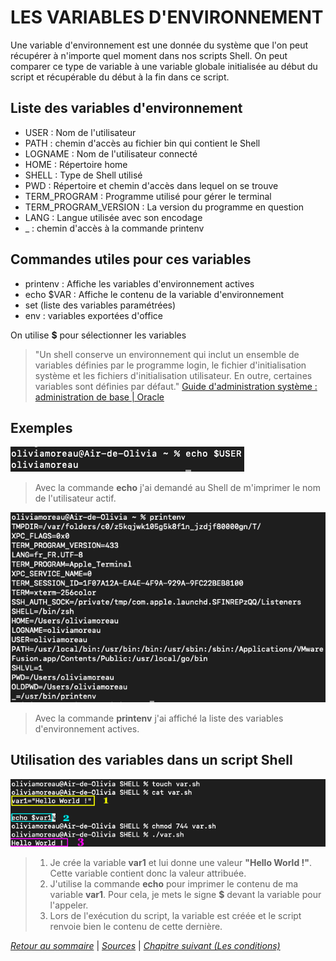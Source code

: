 # LES VARIABLES D'ENVIRONNEMENT

Une variable d'environnement est une donnée du système que l'on peut récupérer à n'importe quel moment dans nos scripts Shell. On peut comparer ce type de variable à une variable globale initialisée au début du script et récupérable du début à la fin dans ce script.

## Liste des variables d'environnement

* USER : Nom de l'utilisateur
* PATH : chemin d'accès au fichier bin qui contient le Shell
* LOGNAME : Nom de l'utilisateur connecté
* HOME : Répertoire home
* SHELL : Type de Shell utilisé
* PWD : Répertoire et chemin d'accès dans lequel on se trouve
* TERM_PROGRAM : Programme utilisé pour gérer le terminal
* TERM_PROGRAM_VERSION : La version du programme en question
* LANG : Langue utilisée avec son encodage
* _ : chemin d'accès à la commande printenv



## Commandes utiles pour ces variables

* printenv : Affiche les variables d'environnement actives
* echo $VAR : Affiche le contenu de la variable d'environnement 
* set (liste des variables paramétrées)
* env : variables exportées d'office 

On utilise **$** pour sélectionner les variables

>"Un shell conserve un environnement qui inclut un ensemble de variables définies par le programme login, le fichier d'initialisation système et les fichiers d'initialisation utilisateur. En outre, certaines variables sont définies par défaut." [Guide d'administration système : administration de base | Oracle](https://docs.oracle.com/cd/E24843_01/html/E23288/userconcept-23295.html)

## Exemples

![var](../img/var.png)

> Avec la commande **echo** j'ai demandé au Shell de m'imprimer le nom de l'utilisateur actif. 

![printenv](../img/printenv.png)

> Avec la commande **printenv** j'ai affiché la liste des variables d'environnement actives.

## Utilisation des variables dans un script Shell

![script-var](../img/script-var.png)

> 1. Je crée la variable **var1** et lui donne une valeur **"Hello World !"**. Cette variable contient donc la valeur attribuée.
> 2. J'utilise la commande **echo** pour imprimer le contenu de ma variable **var1**. Pour cela, je mets le signe **$** devant la variable pour l'appeler.
> 3. Lors de l'exécution du script, la variable est créée et le script renvoie bien le contenu de cette dernière.

*[Retour au sommaire](../README.md)* | 
*[Sources](./sources.md)* | *[Chapitre suivant (Les conditions)](./conditions.md)*